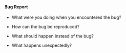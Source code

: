 #### Bug Report  
  
- What were you doing when you encountered the bug?  

- How can the bug be reproduced?  

- What should happen instead of the bug?  
  
- What happens unexpectedly?  
